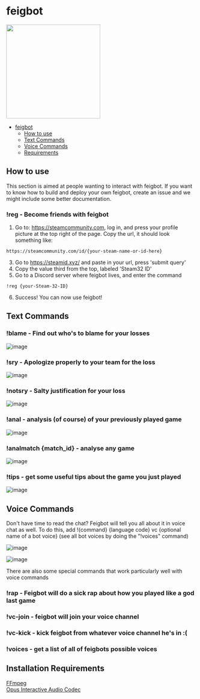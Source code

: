 # feigbot
<img src="https://user-images.githubusercontent.com/25322338/231011599-2f1e40b1-68f7-4ae7-a408-eaee9660a822.png" width="250" />

- [feigbot](#feigbot)
  * [How to use](#how-to-use)
  * [Text Commands](#text-commands)
  * [Voice Commands](#voice-commands)
  * [Requirements](#requirements)

## How to use
This section is aimed at people wanting to interact with feigbot. If you want to know how to build and deploy your own feigbot, create an issue and we might include some better documentation.

### !reg - Become friends with feigbot
1. Go to: https://steamcommunity.com, log in, and press your profile picture at the top right of the page. Copy the url, it should look something like:
```
https://steamcommunity.com/id/{your-steam-name-or-id-here}
```
3. Go to https://steamid.xyz/ and paste in your url, press 'submit query'
4. Copy the value third from the top, labeled 'Steam32 ID'
5. Go to a Discord server where feigbot lives, and enter the command
```
!reg {your-Steam-32-ID}
```
6. Success! You can now use feigbot!

## Text Commands
### !blame - Find out who's to blame for your losses
![image](https://user-images.githubusercontent.com/25322338/231009225-9b67b61b-2554-4c1f-90ea-fee0d09cbecb.png)

### !sry - Apologize properly to your team for the loss
![image](https://user-images.githubusercontent.com/25322338/230563166-178cdc94-094c-4771-9ea4-ba65bf349098.png)

### !notsry - Salty justification for your loss
![image](https://user-images.githubusercontent.com/25322338/231008737-4332f543-0b80-4369-b8e9-ffa40b62e5ab.png)

### !anal - analysis (of course) of your previously played game
![image](https://user-images.githubusercontent.com/25322338/231013635-c2e4fba7-7b06-48f3-82a7-e2cd544bf54b.png)

### !analmatch {match_id} - analyse any game
![image](https://user-images.githubusercontent.com/25322338/231014398-4e4253e4-6a71-4a9c-a6a0-c786f9f96e9a.png)

### !tips - get some useful tips about the game you just played
![image](https://user-images.githubusercontent.com/25322338/231014493-fabb53dc-b763-40d4-8a1d-3dd371799f12.png)

## Voice Commands
Don't have time to read the chat? Feigbot will tell you all about it in voice chat as well. To do this, add
!{command} {language code} vc {optional name of a bot voice} (see all bot voices by doing the "!voices" command)

![image](https://user-images.githubusercontent.com/25322338/231010059-19362407-9a6d-4aea-9572-1dc1dbd70030.png)

![image](https://user-images.githubusercontent.com/25322338/231010087-b42a8e71-7ace-4405-a137-5fb48767f736.png)

There are also some special commands that work particularly well with voice commands
### !rap - Feigbot will do a sick rap about how you played like a god last game
### !vc-join - feigbot will join your voice channel
### !vc-kick - kick feigbot from whatever voice channel he's in :(
### !voices - get a list of all of feigbots possible voices

## Installation Requirements
[FFmpeg](https://ffmpeg.org/) \
[Opus Interactive Audio Codec](https://opus-codec.org/)
